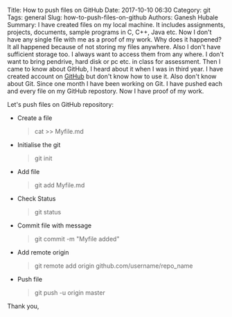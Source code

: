 Title: How to push files on GitHub
Date: 2017-10-10 06:30
Category: git
Tags: general
Slug: how-to-push-files-on-github
Authors: Ganesh Hubale
Summary: 
I have created files on my local machine. It includes assignments, projects, documents, sample programs in C, C++, Java etc. Now I don't have any single file with me as a proof of my work. Why does it happened? It all happened because of not storing my files anywhere. Also I don't have sufficient storage too. I always want to access them from any where. I don't want to bring pendrive, hard disk or pc etc. in class for assessment. Then I came to know about GitHub, I heard about it when I was in third year. I have created account on [GitHub](https://github.com) but don't know how to use it. Also don't know about Git. Since one month I have been working on Git. I have pushed each and every file on my GitHub repostory. Now I have proof of my work.

Let's push files on GitHub repository:

*   Create a file

    > cat >> Myfile.md

*   Initialise the git

    > git init

*   Add file

    > git add Myfile.md

*   Check Status

    > git status

*   Commit file with message

    > git commit -m "Myfile added"

*   Add remote origin

    > git remote add origin github.com/username/repo_name

*   Push file

    > git push -u origin master

Thank you,

